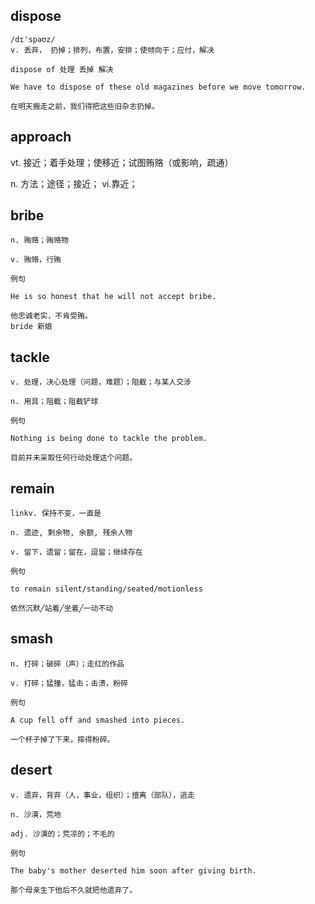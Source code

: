 ## dispose
```
/dɪ'spəʊz/
v. 丢弃， 扔掉；排列，布置，安排；使倾向于；应付，解决

dispose of 处理 丢掉 解决

We have to dispose of these old magazines before we move tomorrow.

在明天搬走之前，我们得把这些旧杂志扔掉。
```

## approach
vt.
接近；着手处理；使移近；试图贿赂（或影响，疏通）

n.
方法；途径；接近；
vi.靠近；

## bribe
```
n. 贿赂；贿赂物

v. 贿赂，行贿

例句

He is so honest that he will not accept bribe.

他忠诚老实，不肯受贿。
bride 新娘
```

## tackle
```
v. 处理，决心处理（问题，难题）；阻截；与某人交涉

n. 用具；阻截；阻截铲球

例句

Nothing is being done to tackle the problem.

目前并未采取任何行动处理这个问题。
```
## remain
```
linkv. 保持不变，一直是

n. 遗迹, 剩余物, 余额, 残余人物

v. 留下，遗留；留在，逗留；继续存在

例句

to remain silent/standing/seated/motionless

依然沉默╱站着╱坐着╱一动不动
```
## smash
```
n. 打碎；破碎（声）；走红的作品

v. 打碎；猛撞，猛击；击溃，粉碎

例句

A cup fell off and smashed into pieces.

一个杯子掉了下来，摔得粉碎。
```
## desert
```
v. 遗弃，背弃（人，事业，组织）；擅离（部队），逃走

n. 沙漠，荒地

adj. 沙漠的；荒凉的；不毛的

例句

The baby's mother deserted him soon after giving birth.

那个母亲生下他后不久就把他遗弃了。
```
